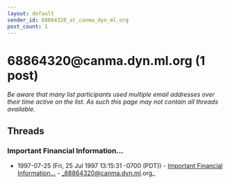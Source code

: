 ```yaml
---
layout: default
sender_id: 68864320_at_canma_dyn_ml_org
post_count: 1
---
```


# 68864320<span>@</span>canma.dyn.ml.org (1 post)

_Be aware that many list participants used multiple email addresses over their time active on the list. As such this page may not contain all threads available._

## Threads

### Important Financial Information...
+ 1997-07-25 (Fri, 25 Jul 1997 13:15:31 -0700 (PDT)) - [Important Financial Information...](/archive/1997/07/ac5078ef184d9777bb9dc714c0836fc516620f0b62c44286480ed717b05dd5d1) - _68864320@canma.dyn.ml.org_

